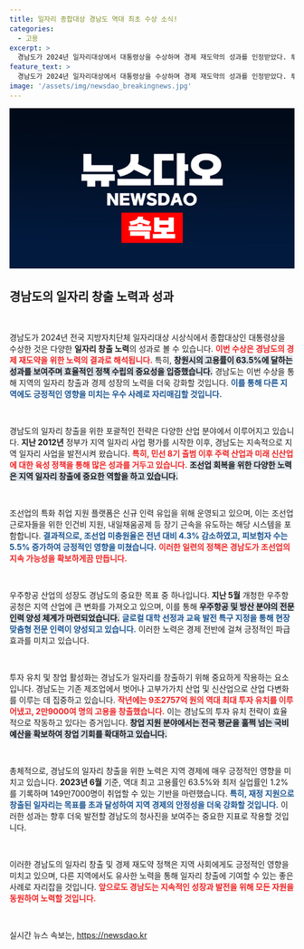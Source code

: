 ```yaml
---
title: 일자리 종합대상 경남도 역대 최초 수상 소식!
categories:
  - 고용
excerpt: >
  경남도가 2024년 일자리대상에서 대통령상을 수상하며 경제 재도약의 성과를 인정받았다. 투자유치와 창업 활성화로 역대 최고 고용률(63.5%)과 최저 실업률(1.2%)을 기록, 도정의 행보가 눈길을 끌고 있다.
feature_text: >
  경남도가 2024년 일자리대상에서 대통령상을 수상하며 경제 재도약의 성과를 인정받았다. 투자유치와 창업 활성화로 역대 최고 고용률(63.5%)과 최저 실업률(1.2%)을 기록, 도정의 행보가 눈길을 끌고 있다.
image: '/assets/img/newsdao_breakingnews.jpg'
---
```


<p><img src="/assets/img/newsdao_breakingnews.jpg" alt="ontimetimes 속보" /></p>

<h2 data-ke-size="size26">경남도의 일자리 창출 노력과 성과</h2>

<p data-ke-size="size16">&nbsp;</p>

<p>경남도가 2024년 전국 지방자치단체 일자리대상 시상식에서 종합대상인 대통령상을 수상한 것은 다양한 <b>일자리 창출 노력</b>의 성과로 볼 수 있습니다. <b><span style="color: #ee2323;">이번 수상은 경남도의 경제 재도약을 위한 노력의 결과로 해석됩니다.</span></b> 특히, <b><span style="background-color: #21538527;">창원시의 고용률이 63.5%에 달하는 성과를 보여주며 효율적인 정책 수립의 중요성을 입증했습니다.</span></b> 경남도는 이번 수상을 통해 지역의 일자리 창출과 경제 성장의 노력을 더욱 강화할 것입니다. <b><span style="color: #1a5490;">이를 통해 다른 지역에도 긍정적인 영향을 미치는 우수 사례로 자리매김할 것입니다.</span></b></p>

<p data-ke-size="size16">&nbsp;</p>

<p>경남도의 일자리 창출을 위한 포괄적인 전략은 다양한 산업 분야에서 이루어지고 있습니다. <b>지난 2012년</b> 정부가 지역 일자리 사업 평가를 시작한 이후, 경남도는 지속적으로 지역 일자리 사업을 발전시켜 왔습니다. <b><span style="color: #ee2323;">특히, 민선 8기 출범 이후 주력 산업과 미래 신산업에 대한 육성 정책을 통해 많은 성과를 거두고 있습니다.</span></b> <b><span style="background-color: #21538527;">조선업 회복을 위한 다양한 노력은 지역 일자리 창출에 중요한 역할을 하고 있습니다.</span></b></p>

<p data-ke-size="size16">&nbsp;</p>

<p>조선업의 특화 취업 지원 플랫폼은 신규 인력 유입을 위해 운영되고 있으며, 이는 조선업 근로자들을 위한 인건비 지원, 내일채움공제 등 장기 근속을 유도하는 해당 시스템을 포함합니다. <b><span style="color: #1a5490;">결과적으로, 조선업 미충원율은 전년 대비 4.3% 감소하였고, 피보험자 수는 5.5% 증가하여 긍정적인 영향을 미쳤습니다.</span></b> <b><span style="color: #ee2323;">이러한 일련의 정책은 경남도가 조선업의 지속 가능성을 확보하게끔 만듭니다.</span></b></p>

<p data-ke-size="size16">&nbsp;</p>

<p>우주항공 산업의 성장도 경남도의 중요한 목표 중 하나입니다. <b>지난 5월</b> 개청한 우주항공청은 지역 산업에 큰 변화를 가져오고 있으며, 이를 통해 <b><span style="background-color: #21538527;">우주항공 및 방산 분야의 전문 인력 양성 체계가 마련되었습니다.</span></b> <b><span style="color: #1a5490;">글로컬 대학 선정과 교육 발전 특구 지정을 통해 현장 맞춤형 전문 인력이 양성되고 있습니다.</span></b> 이러한 노력은 경제 전반에 걸쳐 긍정적인 파급 효과를 미치고 있습니다.</p>

<p data-ke-size="size16">&nbsp;</p>

<p>투자 유치 및 창업 활성화는 경남도가 일자리를 창출하기 위해 중요하게 작용하는 요소입니다. 경남도는 기존 제조업에서 벗어나 고부가가치 산업 및 신산업으로 산업 다변화를 이루는 데 집중하고 있습니다. <b><span style="color: #ee2323;">작년에는 9조2757억 원의 역대 최대 투자 유치를 이루어냈고, 2만9000여 명의 고용을 창출했습니다.</span></b> 이는 경남도의 투자 유치 전략이 효율적으로 작동하고 있다는 증거입니다. <b><span style="background-color: #21538527;">창업 지원 분야에서는 전국 평균을 훌쩍 넘는 국비 예산을 확보하여 창업 기회를 확대하고 있습니다.</span></b></p>

<p data-ke-size="size16">&nbsp;</p>

<p>총체적으로, 경남도의 일자리 창출을 위한 노력은 지역 경제에 매우 긍정적인 영향을 미치고 있습니다. <b>2023년 6월</b> 기준, 역대 최고 고용률인 63.5%와 최저 실업률인 1.2%를 기록하며 149만7000명이 취업할 수 있는 기반을 마련했습니다. <b><span style="color: #1a5490;">특히, 재정 지원으로 창출된 일자리는 목표를 초과 달성하여 지역 경제의 안정성을 더욱 강화할 것입니다.</span></b> 이러한 성과는 향후 더욱 발전할 경남도의 청사진을 보여주는 중요한 지표로 작용할 것입니다. </p>

<p data-ke-size="size16">&nbsp;</p>

<p>이러한 경남도의 일자리 창출 및 경제 재도약 정책은 지역 사회에게도 긍정적인 영향을 미치고 있으며, 다른 지역에서도 유사한 노력을 통해 일자리 창출에 기여할 수 있는 좋은 사례로 자리잡을 것입니다. <b><span style="color: #ee2323;">앞으로도 경남도는 지속적인 성장과 발전을 위해 모든 자원을 동원하여 노력할 것입니다.</span></b></p>

<p data-ke-size="size16">&nbsp;</p>
실시간 뉴스 속보는, <a href="https://newsdao.kr" rel="dofollow">https://newsdao.kr</a>


